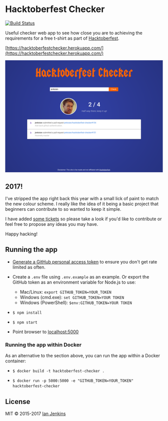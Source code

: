 # Hacktoberfest Checker

[![Build Status](https://travis-ci.org/jenkoian/hacktoberfest-checker.svg?branch=master)](https://travis-ci.org/jenkoian/hacktoberfest-checker)

Useful checker web app to see how close you are to achieving the requirements for a free t-shirt as part of [Hacktoberfest](https://hacktoberfest.digitalocean.com/).

[https://hacktoberfestchecker.herokuapp.com/](https://hacktoberfestchecker.herokuapp.com/)

![Screenshot](hacktoberfest-checker-2017.png)

## 2017!

I've stripped the app right back this year with a small lick of paint to match the new colour scheme.
I really like the idea of it being a basic project that beginners can contribute to so wanted to keep it simple.

I have added [some tickets](https://github.com/jenkoian/hacktoberfest-checker/issues?q=is%3Aissue+is%3Aopen+label%3Ahacktoberfest)
so please take a look if you'd like to contribute or feel free to propose any ideas you may have.

Happy hacking!

## Running the app

* [Generate a GitHub personal access token](https://github.com/settings/tokens/new?scopes=&description=Hacktoberfest%20Checker) to ensure you don't get rate limited as often.

* Create a `.env` file using `.env.example` as an example. Or export the GitHub token as an environment variable for Node.js to use:
   * Mac/Linux: `export GITHUB_TOKEN=YOUR_TOKEN`
   * Windows (cmd.exe): `set GITHUB_TOKEN=YOUR TOKEN`
   * Windows (PowerShell): `$env:GITHUB_TOKEN=YOUR TOKEN`

* `$ npm install`

* `$ npm start`

* Point browser to [localhost:5000](http://localhost:5000)

### Running the app within Docker

As an alternative to the section above, you can run the app within a Docker container:

* `$ docker build -t hacktoberfest-checker .`

* `$ docker run -p 5000:5000 -e "GITHUB_TOKEN=YOUR_TOKEN" hacktoberfest-checker`

## License

MIT © 2015-2017 [Ian Jenkins](https://github.com/jenkoian)
